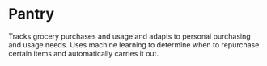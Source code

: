 # Pantry
Tracks grocery purchases and usage and adapts to personal purchasing and usage needs. Uses machine learning to determine when to repurchase certain items and automatically carries it out.
